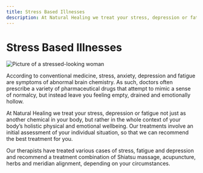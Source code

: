 ```yaml
---
title: Stress Based Illnesses
description: At Natural Healing we treat your stress, depression or fatigue not just as another chemical in your body, but rather in the whole context of your body’s holistic physical and emotional wellbeing. Our therapists have treated various cases of stress, fatigue and depression and recommend a treatment combination of Shiatsu massage, acupuncture, herbs and meridian alignment, depending on your circumstances.
---
```


# Stress Based Illnesses

<img alt="Picture of a stressed-looking woman" src="/Stress-based-illness.png" title="Stressed face" className="float-right-image" />

According to conventional medicine, stress, anxiety, depression and fatigue are symptoms of abnormal brain chemistry. As such, doctors often prescribe a variety of pharmaceutical drugs that attempt to mimic a sense of normalcy, but instead leave you feeling empty, drained and emotionally hollow.

At Natural Healing we treat your stress, depression or fatigue not just as another chemical in your body, but rather in the whole context of your body’s holistic physical and emotional wellbeing. Our treatments involve an initial assessment of your individual situation, so that we can recommend the best treatment for you.

Our therapists have treated various cases of stress, fatigue and depression and recommend a treatment combination of Shiatsu massage, acupuncture, herbs and meridian alignment, depending on your circumstances.
